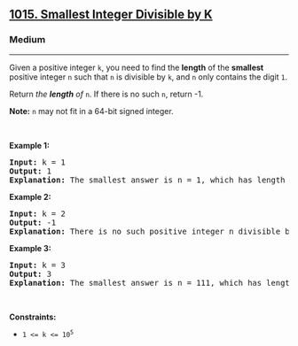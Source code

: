 <h2><a href="https://leetcode.com/problems/smallest-integer-divisible-by-k/?envType=problem-list-v2&envId=hash-table">1015. Smallest Integer Divisible by K</a></h2><h3>Medium</h3><hr><p>Given a positive integer <code>k</code>, you need to find the <strong>length</strong> of the <strong>smallest</strong> positive integer <code>n</code> such that <code>n</code> is divisible by <code>k</code>, and <code>n</code> only contains the digit <code>1</code>.</p>

<p>Return <em>the <strong>length</strong> of </em><code>n</code>. If there is no such <code>n</code>, return -1.</p>

<p><strong>Note:</strong> <code>n</code> may not fit in a 64-bit signed integer.</p>

<p>&nbsp;</p>
<p><strong class="example">Example 1:</strong></p>

<pre>
<strong>Input:</strong> k = 1
<strong>Output:</strong> 1
<strong>Explanation:</strong> The smallest answer is n = 1, which has length 1.
</pre>

<p><strong class="example">Example 2:</strong></p>

<pre>
<strong>Input:</strong> k = 2
<strong>Output:</strong> -1
<strong>Explanation:</strong> There is no such positive integer n divisible by 2.
</pre>

<p><strong class="example">Example 3:</strong></p>

<pre>
<strong>Input:</strong> k = 3
<strong>Output:</strong> 3
<strong>Explanation:</strong> The smallest answer is n = 111, which has length 3.
</pre>

<p>&nbsp;</p>
<p><strong>Constraints:</strong></p>

<ul>
	<li><code>1 &lt;= k &lt;= 10<sup>5</sup></code></li>
</ul>
